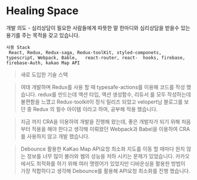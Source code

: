 # Healing Space
개발 의도 - 심리상담이 필요한 사람들에게 따뜻한 말 한마디와 심리상담을 받을수 있는 용기를 주는 목적을 갖고 있습니다.

```
사용 Stack
 React, Redux, Redux-saga, Redux-toolKit, styled-componets, typescript, Webpack, Bable,   react-router, react-  hooks, firebase, firebase-Auth, kakao Map API
 ```
 
> 새로 도입한 기술 스택

> 여태 개발하며 Redux를 사용 할 때 typesafe-actions를 이용해 코드를 작성 했습니다. 
redux를 만드는데 액션 타입, 액션 생성함수, 리듀서 를 모두 작성하는데 불편함을 느꼈고 Redux-toolkit이 정식 릴리즈 되었고 velopert님 블로그를 보던 중 Redux 의 필수 아이템 이라고 하여, 공부해 적용 했습니다.

> 지금 까지 CRA을 이용하여 개발을 진행해 왔는데, 좋은 개발자가 되기 위해 처음부터 적용을 해야 한다고 생각해 미뤄왔던 Webpack과 Babel을 이용하여 CRA를 사용하지 않고 개발 했습니다.

> Debounce 활용한 KaKao Map API요청 최소화
지도를 이동 할 때마다 원치 않는 정보를 너무 많이 불러와 웹의 성능을 저하 시키는 문제가 있었습니다. 카카오 에서도 최적화를 하기 위해 여러 명령어가 있었지만 디바운싱을 활용한 방법이 가장 적합하다고 생각해 Debounce를 활용해 API요청 최소화를 진행 했습니다.

